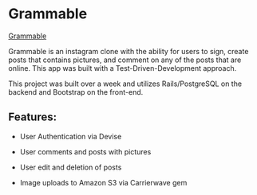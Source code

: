 # Grammable

[Grammable](http://grammable-eugene-yu.herokuapp.com/)

Grammable is an instagram clone with the ability for users to sign, create posts that contains pictures, and comment on any of the posts that are online. This app was built with a Test-Driven-Development approach. 

This project was built over a week and utilizes Rails/PostgreSQL on the backend and Bootstrap on the front-end.

## Features:

* User Authentication via Devise

* User comments and posts with pictures

* User edit and deletion of posts

* Image uploads to Amazon S3 via Carrierwave gem


